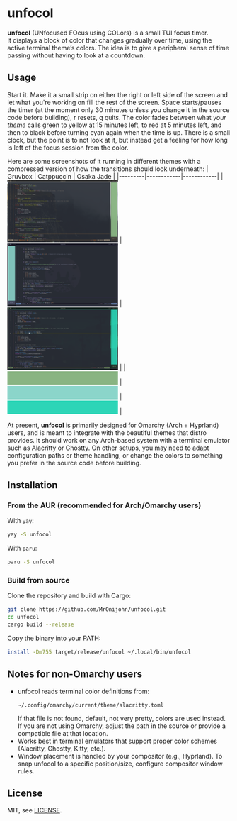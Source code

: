 # unfocol

**unfocol** (UNfocused FOcus using COLors) is a small TUI focus timer.  
It displays a block of color that changes gradually over time, using the active terminal theme’s colors. The idea is to give a peripheral sense of time passing without having to look at a countdown.

## Usage

Start it. Make it a small strip on either the right or left side of the screen and let what you're working on fill the rest of the screen. Space starts/pauses the timer (at the moment only 30 minutes unless you change it in the source code before building), r resets, q quits. The color fades between what *your theme* calls green to yellow at 15 minutes left, to red at 5 minutes left, and then to black before turning cyan again when the time is up. There is a small clock, but the point is to not look at it, but instead get a feeling for how long is left of the focus session from the color.

Here are some screenshots of it running in different themes with a compressed version of how the transitions should look underneath:
| Gruvbox | Catppuccin | Osaka Jade |
|---------|------------|------------|
| <img src="docs/img/unfocol-gruvbox.png" width="250"/> | <img src="docs/img/unfocol-catppuccin.png" width="250"> | <img src="docs/img/unfocol-osaka_jade.png" width="250"> |
| <img src="docs/img/unfocol-gruvbox.gif"> | <img src="docs/img/unfocol-catppuccin.gif"> | <img src="docs/img/unfocol-osaka_jade.gif"> |

At present, **unfocol** is primarily designed for Omarchy (Arch + Hyprland) users, and is meant to integrate with the beautiful themes that distro provides. It should work on any Arch-based system with a terminal emulator such as Alacritty or Ghostty. On other setups, you may need to adapt configuration paths or theme handling, or change the colors to something you prefer in the source code before building.

## Installation

### From the AUR (recommended for Arch/Omarchy users)

With `yay`:
```bash
yay -S unfocol
```

With `paru`:
```bash
paru -S unfocol
```

### Build from source

Clone the repository and build with Cargo:
```bash
git clone https://github.com/MrOnijohn/unfocol.git
cd unfocol
cargo build --release
```

Copy the binary into your PATH:
```bash
install -Dm755 target/release/unfocol ~/.local/bin/unfocol
```

## Notes for non-Omarchy users

- unfocol reads terminal color definitions from:
  ```
  ~/.config/omarchy/current/theme/alacritty.toml
  ```
  If that file is not found, default, not very pretty, colors are used instead.
  If you are not using Omarchy, adjust the path in the source or provide a compatible file at that location.
- Works best in terminal emulators that support proper color schemes (Alacritty, Ghostty, Kitty, etc.).
- Window placement is handled by your compositor (e.g., Hyprland). To snap unfocol to a specific position/size, configure compositor window rules.

## License

MIT, see [LICENSE](LICENSE).
